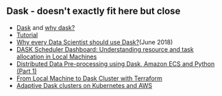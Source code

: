 
## Dask - doesn't exactly fit here but close
- [Dask](https://dask.org/) and [why dask?](https://docs.dask.org/en/latest/why.html)
- [Tutorial](https://github.com/dask/dask-tutorial)
- [Why every Data Scientist should use Dask?](https://towardsdatascience.com/why-every-data-scientist-should-use-dask-81b2b850e15b)(June 2018)
- [DASK Scheduler Dashboard: Understanding resource and task allocation in Local Machines](https://medium.com/@kartikbhanot/dask-scheduler-dashboard-understanding-resource-and-task-allocation-in-local-machines-bc5aa60eca6e)
- [Distributed Data Pre-processing using Dask, Amazon ECS and Python (Part 1)](https://towardsdatascience.com/serverless-distributed-data-pre-processing-using-dask-amazon-ecs-and-python-part-1-a6108c728cc4)
- [From Local Machine to Dask Cluster with Terraform](https://www.datacamp.com/community/tutorials/dask-ec2-terraform)
- [Adaptive Dask clusters on Kubernetes and AWS](https://archived.informaticslab.co.uk/dask/2017/07/21/adaptive-dask-clusters-on-kubernetes-and-aws.html)
